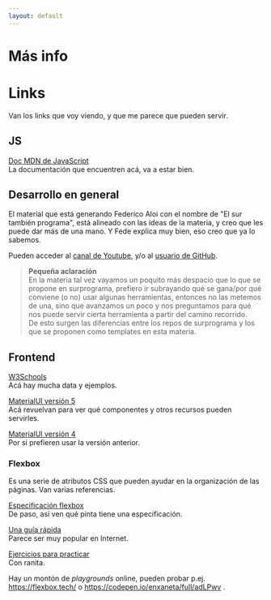 ```yaml
---
layout: default
---
```


# Más info

# Links

Van los links que voy viendo, y que me parece que pueden servir.

## JS
[Doc MDN de JavaScript](https://developer.mozilla.org/en-US/docs/Web/JavaScript)  
La documentación que encuentren acá, va a estar bien.


## Desarrollo en general
El material que está generando Federico Aloi con el nombre de "El sur también programa", está alineado con las ideas de la materia, y creo que les puede dar más de una mano. Y Fede explica muy bien, eso creo que ya lo sabemos.  

Pueden acceder al [canal de Youtube](https://www.youtube.com/channel/UCfrRa43tBrOYYYfgJqsJ7qg), y/o al [usuario de GitHub](https://github.com/surprograma). 

> **Pequeña aclaración**  
En la materia tal vez vayamos un poquito más despacio que lo que se propone en surprograma, prefiero ir subrayando qué se gana/por qué conviene (o no) usar algunas herramientas, entonces no las metemos de una, sino que avanzamos un poco y nos preguntamos para qué nos puede servir cierta herramienta a partir del camino recorrido.  
De esto surgen las diferencias entre los repos de surprograma y los que se proponen como templates en esta materia.


## Frontend
[W3Schools](https://www.w3schools.com/)  
Acá hay mucha data y ejemplos.

[MaterialUI versión 5](https://mui.com/)  
Acá revuelvan para ver qué componentes y otros recursos pueden servirles.

[MaterialUI versión 4](https://v4.mui.com/)  
Por si prefieren usar la versión anterior.

### Flexbox
Es una serie de atributos CSS que pueden ayudar en la organización de las páginas. Van varias referencias.

[Especificación flexbox](https://www.w3.org/TR/css-flexbox-1/)  
De paso, así ven qué pinta tiene una especificación.

[Una guía rápida](https://css-tricks.com/snippets/css/a-guide-to-flexbox/)  
Parece ser muy popular en Internet.

[Ejercicios para practicar](https://www.outpan.com/app/fd1b175fe8/flexbox-froggy)  
Con ranita.

Hay un montón de _playgrounds_ online, pueden probar p.ej. https://flexbox.tech/ o https://codepen.io/enxaneta/full/adLPwv .



